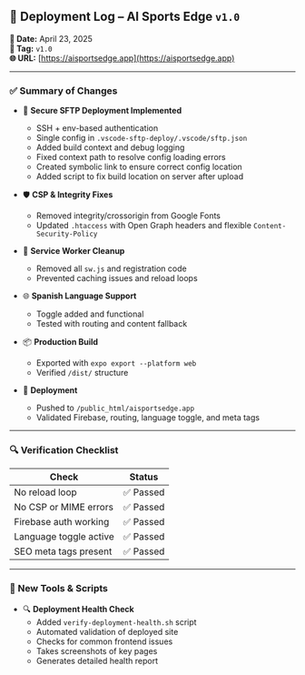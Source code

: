 ## 🚀 Deployment Log – AI Sports Edge `v1.0`

**📅 Date:** April 23, 2025  
**🔖 Tag:** `v1.0`  
**🌐 URL:** [https://aisportsedge.app](https://aisportsedge.app)

---

### ✅ Summary of Changes

- 🔐 **Secure SFTP Deployment Implemented**
  - SSH + env-based authentication
  - Single config in `.vscode-sftp-deploy/.vscode/sftp.json`
  - Added build context and debug logging
  - Fixed context path to resolve config loading errors
  - Created symbolic link to ensure correct config location
  - Added script to fix build location on server after upload

- 🛡️ **CSP & Integrity Fixes**
  - Removed integrity/crossorigin from Google Fonts
  - Updated `.htaccess` with Open Graph headers and flexible `Content-Security-Policy`

- 🧹 **Service Worker Cleanup**
  - Removed all `sw.js` and registration code
  - Prevented caching issues and reload loops

- 🌐 **Spanish Language Support**
  - Toggle added and functional
  - Tested with routing and content fallback

- 📦 **Production Build**
  - Exported with `expo export --platform web`
  - Verified `/dist/` structure

- 🚢 **Deployment**
  - Pushed to `/public_html/aisportsedge.app`
  - Validated Firebase, routing, language toggle, and meta tags

---

### 🔍 Verification Checklist

| Check | Status |
|-------|--------|
| No reload loop | ✅ Passed |
| No CSP or MIME errors | ✅ Passed |
| Firebase auth working | ✅ Passed |
| Language toggle active | ✅ Passed |
| SEO meta tags present | ✅ Passed |

---

### 🧰 New Tools & Scripts

- 🔍 **Deployment Health Check**
  - Added `verify-deployment-health.sh` script
  - Automated validation of deployed site
  - Checks for common frontend issues
  - Takes screenshots of key pages
  - Generates detailed health report